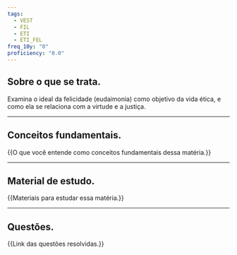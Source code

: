 ```yaml
---
tags:
  - VEST
  - FIL
  - ETI
  - ETI_FEL
freq_10y: "0"
proficiency: "0.0"
---
```

## Sobre o que se trata.

Examina o ideal da felicidade (eudaimonia) como objetivo da vida ética, e como ela se relaciona com a virtude e a justiça.

--- 
## Conceitos fundamentais.

{{O que você entende como conceitos fundamentais dessa matéria.}}

---
## Material de estudo.

{{Materiais para estudar essa matéria.}}

--- 
## Questões.

{{Link das questões resolvidas.}}
